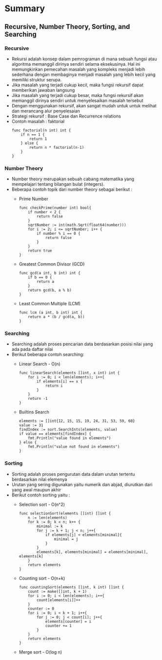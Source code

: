 # Summary
## Recursive, Number Theory, Sorting, and Searching

### Recursive
* Rekursi adalah konsep dalam pemrograman di mana sebuah fungsi atau algoritma memanggil dirinya sendiri selama eksekusinya. Hal ini memungkinkan pemecahan masalah yang kompleks menjadi lebih sederhana dengan membaginya menjadi masalah yang lebih kecil yang memiliki struktur serupa.
* Jika masalah yang terjadi cukup kecil, maka fungsi rekursif dapat memberikan jawaban langsung
* Jika masalah yang terjadi cukup besar, maka fungsi rekursif akan memanggil dirinya sendiri untuk menyelesaikan masalah tersebut
* Dengan menggunakan rekursif, akan sangat mudah untuk untuk melihat dan merancang alur penyelesaian
* Strategi rekursif : Base Case dan Recurrence relations
* Contoh masalah : faktorial
    ```
    func factorial(n int) int {
        if n == 1 {
            return 1
        } else {
            return n * factorial(n-1)
        }
    }
    ```

### Number Theory
* Number theory merupakan sebuah cabang matematika yang mempelajari tentang bilangan bulat (integers).
* Beberapa contoh topik dari number theory sebagai berikut :
    * Prime Number
        ```
        func checkPrime(number int) bool{
            if number < 2 {
                return false
            }
            sqrtNumber := int(math.Sqrt(float64(number)))
            for i := 2; i <= sqrtNumber; i++ {
                if number % i == 0 {
                    return false
                }
            }
            return true
        }
        ```

    * Greatest Common Divisor (GCD)
        ```
        func gcd(a int, b int) int {
            if b == 0 {
                return a
            }
            return gcd(b, a % b)
        }
        ```
    
    * Least Common Multiple (LCM)
        ```
        func lcm (a int, b int) int {
            return a * (b / gcd(a, b))
        }
        ```
    
### Searching
* Searching adalah proses pencarian data berdasarkan posisi nilai yang ada pada daftar nilai
* Berikut beberapa contoh searching: 
    * Linear Search - O(n)
        ```
        func linearSearch(elements []int, x int) int {
            for i := 0; i < len(elements); i++{
                if elements[i] == x {
                    return i
                }
            }
            return -1
        }
        ```
    
    * Builtins Search
        ```
        elements := []int{12, 15, 15, 19, 24, 31, 53, 59, 60}
        value := 31
        findIndex := sort.SearchInts(elements, value)
        if value == elements[findIndex] {
            fmt.Println("value found in elements")
        } else {
            fmt.Println("value not found in elements")
        }
        ```

### Sorting
* Sorting adalah proses pengurutan data dalam urutan tertentu berdasarkan nilai elemenya
* Urutan yang sering digunakan yaitu numerik dan abjad, diurutkan dari yang awal maupun akhir
* Berikut contoh sorting yaitu :
    * Selection sort - O(n^2)
        ```
        func selectionSort(elements []int) []int {
            n := len(elements)
            for k := 0; k < n; k++ {
                minimal := k
                for j := k + 1; j < n; j++{
                    if elements[j] < elements[minimal]{
                        minimal = j
                    }
                }
                elements[k], elements[minimal] = elements[minimal], elements[k]
            }
            return elements
        }
        ```

    * Counting sort - O(n+k)
        ```
        func countingSort(elements []int, k int) []int {
            count := make([]int, k + 1)
            for i := 0; i < len(elements); i++{
                count[elements[i]]++
            }
            counter := 0
            for i := 0; i < k + 1; i++{
                for j := 0; j < count[i]; j++{
                    elements[counter] = i
                    counter += 1
                }
            }
            return elements
        }
        ```

    * Merge sort - O(log n)